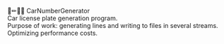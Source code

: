 🚗✏📂⏰ CarNumberGenerator</br>
Car license plate generation program.</br>
Purpose of work: generating lines and writing to files in several streams. Optimizing performance costs.
